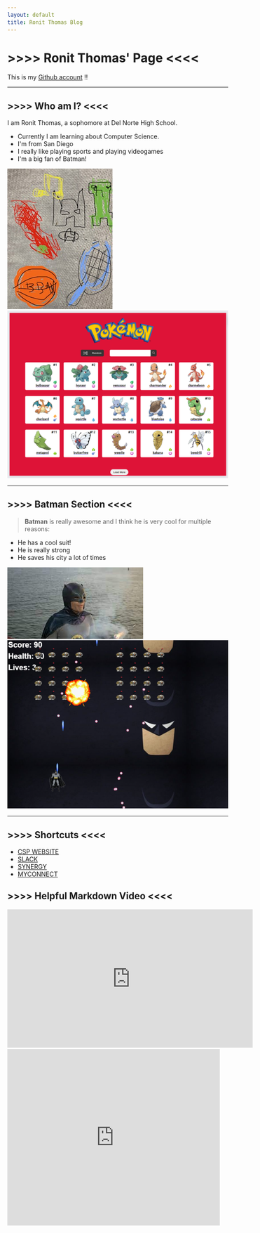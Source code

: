 ```yaml
---
layout: default
title: Ronit Thomas Blog
---
```



# >>>> Ronit Thomas' Page <<<<

This is my [Github account](https://github.com/RonitT1234) !!

---

## >>>> Who am I? <<<<
I am Ronit Thomas, a sophomore at Del Norte High School. 
- Currently I am learning about Computer Science.
- I'm from San Diego
- I really like playing sports and playing videogames
- I'm a big fan of Batman!

![art](/images/drawing.jpg)
![frontend](/images/pokemon.jpg)

---

## >>>> Batman Section <<<<
>__Batman__ is really awesome and I think he is very cool for multiple reasons:
- He has a cool suit!
- He is really strong
- He saves his city a lot of times

![batman](/images/batman.jpg)
[![batmaninavders](/images/batmaninvaders.jpg)](https://www.youtube.com/)

---



## >>>> Shortcuts <<<<
>
- [CSP WEBSITE](https://nighthawkcoders.github.io/teacher/)
- [SLACK](https://app.slack.com/client/TUDAF53UJ/CUU064ACX)
- [SYNERGY](https://sis.powayusd.com/PXP2_Login_Student.aspx?regenerateSessionId=True)
- [MYCONNECT](https://poway.instructure.com/)

## >>>> Helpful Markdown Video <<<<

<iframe width="560" height="315" src="https://www.youtube.com/embed/2JE66WFpaII?si=sSXqe5nbjts9vqMT" title="YouTube video player" frameborder="0" allow="accelerometer; autoplay; clipboard-write; encrypted-media; gyroscope; picture-in-picture; web-share" allowfullscreen></iframe>




<iframe src="https://scratch.mit.edu/projects/46553046/embed" allowtransparency="true" width="485" height="402" frameborder="0" scrolling="no" allowfullscreen></iframe>
